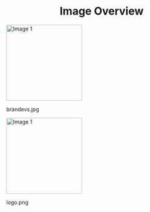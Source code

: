 <h1 style ="text-align: center;"> Image Overview </h1>
<div>
<div>
<img src="https://media.evkx.net/multimedia/models/rivian/brandevs_xst.jpg" alt="Image 1" style="width: 200px;">
<p>brandevs.jpg</p>
</div>
<div>
<img src="https://media.evkx.net/multimedia/models/rivian/logo_xst.png" alt="Image 1" style="width: 200px;">
<p>logo.png</p>
</div>
</div>
